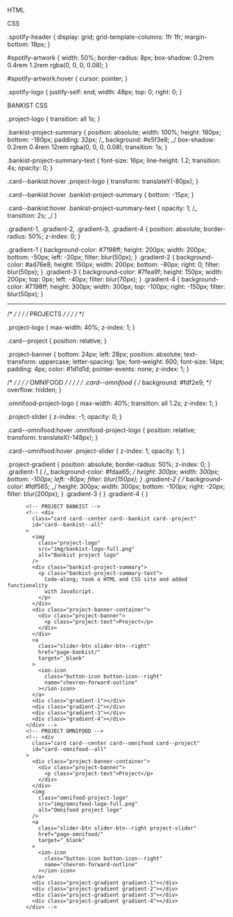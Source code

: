 HTML

<!-- <div class="card card--spotify" id="card--spotify--all">
<div class="spotify-header">
<div class="song-artwork">
<a id="spotify-preview" href="set-dynamically" target="_blank">
<img
id="spotify-artwork"
src="set-dynamically"
alt="Artwork for the song Ryan played most recently"
/>
</a>
</div>
<img
class="spotify-logo"
src="img/spotify-logo.svg"
alt="The Spotify logo"
/>
</div>
<div class="playing-status-container">
<div class="animation-container">
<div class="spotify-animation-1"></div>
<div class="spotify-animation-2"></div>
<div class="spotify-animation-3"></div>
</div>
<div class="playing-status">
<p class="current-status">Offline. Last Played</p>
</div>
</div>
<div class="now-playing">
<a id="spotify-song" href="" target="_blank"></a>
</div>
<div class="spotify-artist">
<p class="song-artist">Placeholder</p>
</div>
</div> -->

CSS

.spotify-header {
display: grid;
grid-template-columns: 1fr 1fr;
margin-bottom: 18px;
}

#spotify-artwork {
width: 50%;
border-radius: 8px;
box-shadow: 0.2rem 0.4rem 1.2rem rgba(0, 0, 0, 0.08);
}

#spotify-artwork:hover {
cursor: pointer;
}

.spotify-logo {
justify-self: end;
width: 48px;
top: 0;
right: 0;
}

BANKIST CSS

.project-logo {
transition: all 1s;
}

.bankist-project-summary {
position: absolute;
width: 100%;
height: 180px;
bottom: -180px;
padding: 32px;
/_ background: #e5f3e8; _/
box-shadow: 0.2rem 0.4rem 12rem rgba(0, 0, 0, 0.08);
transition: 1s;
}

.bankist-project-summary-text {
font-size: 16px;
line-height: 1.2;
transition: 4s;
opacity: 0;
}

.card--bankist:hover .project-logo {
transform: translateY(-80px);
}

.card--bankist:hover .bankist-project-summary {
bottom: -15px;
}

.card--bankist:hover .bankist-project-summary-text {
opacity: 1;
/_ transition: 2s; _/
}

.gradient-1,
.gradient-2,
.gradient-3,
.gradient-4 {
position: absolute;
border-radius: 50%;
z-index: 0;
}

.gradient-1 {
background-color: #7198ff;
height: 200px;
width: 200px;
bottom: -50px;
left: -20px;
filter: blur(50px);
}
.gradient-2 {
background-color: #ad76e8;
height: 150px;
width: 200px;
bottom: -80px;
right: 0;
filter: blur(50px);
}
.gradient-3 {
background-color: #7fea9f;
height: 150px;
width: 200px;
top: 0px;
left: -40px;
filter: blur(70px);
}
.gradient-4 {
background-color: #7198ff;
height: 300px;
width: 300px;
top: -100px;
right: -150px;
filter: blur(50px);
}

---

/\* _/
/_ _/
/_ PROJECTS _/
/_ _/
/_ \*/

.project-logo {
max-width: 40%;
z-index: 1;
}

.card--project {
position: relative;
}

.project-banner {
bottom: 24px;
left: 28px;
position: absolute;
text-transform: uppercase;
letter-spacing: 1px;
font-weight: 600;
font-size: 14px;
padding: 4px;
color: #1d1d1d;
pointer-events: none;
z-index: 1;
}

/\* _/
/_ _/
/_ OMNIFOOD _/
/_ _/
/_ _/
.card--omnifood {
/_ background: #fdf2e9; \*/
overflow: hidden;
}

.omnifood-project-logo {
max-width: 40%;
transition: all 1.2s;
z-index: 1;
}

.project-slider {
z-index: -1;
opacity: 0;
}

.card--omnifood:hover .omnifood-project-logo {
position: relative;
transform: translateX(-148px);
}

.card--omnifood:hover .project-slider {
z-index: 1;
opacity: 1;
}

.project-gradient {
position: absolute;
border-radius: 50%;
z-index: 0;
}
.gradient-1 {
/_ background-color: #fdaa65; _/
height: 300px;
width: 300px;
bottom: -100px;
left: -80px;
filter: blur(150px);
}
.gradient-2 {
/_ background-color: #fdf565; _/
height: 300px;
width: 300px;
bottom: -100px;
right: -20px;
filter: blur(200px);
}
.gradient-3 {
}
.gradient-4 {
}

<!-- PROJECT HTML -->

          <!-- PROJECT BANKIST -->
          <!-- <div
            class="card card--center card--bankist card--project"
            id="card--bankist--all"
          >
            <img
              class="project-logo"
              src="img/bankist-logo-full.png"
              alt="Bankist project logo"
            />
            <div class="bankist-project-summary">
              <p class="bankist-project-summary-text">
                Code-along; took a HTML and CSS site and added functionality
                with JavaScript.
              </p>
            </div>
            <div class="project-banner-container">
              <div class="project-banner">
                <p class="project-text">Project</p>
              </div>
            </div>
            <a
              class="slider-btn slider-btn--right"
              href="page-bankist/"
              target="_blank"
            >
              <ion-icon
                class="button-icon button-icon--right"
                name="chevron-forward-outline"
              ></ion-icon>
            </a>
            <div class="gradient-1"></div>
            <div class="gradient-2"></div>
            <div class="gradient-3"></div>
            <div class="gradient-4"></div>
          </div> -->
          <!-- PROJECT OMNIFOOD -->
          <!-- <div
            class="card card--center card--omnifood card--project"
            id="card--omnifood--all"
          >
            <div class="project-banner-container">
              <div class="project-banner">
                <p class="project-text">Project</p>
              </div>
            </div>
            <img
              class="omnifood-project-logo"
              src="img/omnifood-logo-full.png"
              alt="Omnifood project logo"
            />
            <a
              class="slider-btn slider-btn--right project-slider"
              href="page-omnifood/"
              target="_blank"
            >
              <ion-icon
                class="button-icon button-icon--right"
                name="chevron-forward-outline"
              ></ion-icon>
            </a>
            <div class="project-gradient gradient-1"></div>
            <div class="project-gradient gradient-2"></div>
            <div class="project-gradient gradient-3"></div>
            <div class="project-gradient gradient-4"></div>
          </div> -->
